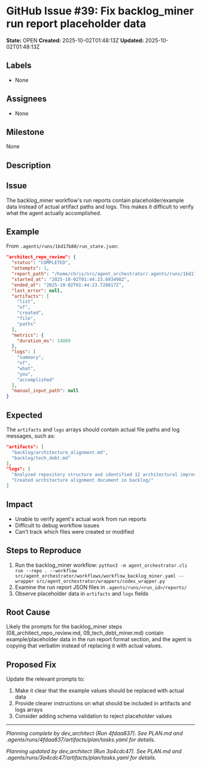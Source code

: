 # GitHub Issue #39: Fix backlog_miner run report placeholder data

**State:** OPEN
**Created:** 2025-10-02T01:48:13Z
**Updated:** 2025-10-02T01:48:13Z

## Labels
- None

## Assignees
- None

## Milestone
None

## Description
## Issue

The backlog_miner workflow's run reports contain placeholder/example data instead of actual artifact paths and logs. This makes it difficult to verify what the agent actually accomplished.

## Example

From `.agents/runs/1bd17b80/run_state.json`:

```json
"architect_repo_review": {
  "status": "COMPLETED",
  "attempts": 1,
  "report_path": "/home/chris/src/agent_orchestrator/.agents/runs/1bd17b80/reports/1bd17b80__architect_repo_review.json",
  "started_at": "2025-10-02T01:44:23.693498Z",
  "ended_at": "2025-10-02T01:44:23.720817Z",
  "last_error": null,
  "artifacts": [
    "list",
    "of",
    "created",
    "file",
    "paths"
  ],
  "metrics": {
    "duration_ms": 14089
  },
  "logs": [
    "summary",
    "of",
    "what",
    "you",
    "accomplished"
  ],
  "manual_input_path": null
}
```

## Expected

The `artifacts` and `logs` arrays should contain actual file paths and log messages, such as:

```json
"artifacts": [
  "backlog/architecture_alignment.md",
  "backlog/tech_debt.md"
],
"logs": [
  "Analyzed repository structure and identified 12 architectural improvements",
  "Created architecture alignment document in backlog/"
]
```

## Impact

- Unable to verify agent's actual work from run reports
- Difficult to debug workflow issues
- Can't track which files were created or modified

## Steps to Reproduce

1. Run the backlog_miner workflow: `python3 -m agent_orchestrator.cli run --repo . --workflow src/agent_orchestrator/workflows/workflow_backlog_miner.yaml --wrapper src/agent_orchestrator/wrappers/codex_wrapper.py`
2. Examine the run report JSON files in `.agents/runs/<run_id>/reports/`
3. Observe placeholder data in `artifacts` and `logs` fields

## Root Cause

Likely the prompts for the backlog_miner steps (08_architect_repo_review.md, 09_tech_debt_miner.md) contain example/placeholder data in the run report format section, and the agent is copying that verbatim instead of replacing it with actual values.

## Proposed Fix

Update the relevant prompts to:
1. Make it clear that the example values should be replaced with actual data
2. Provide clearer instructions on what should be included in artifacts and logs arrays
3. Consider adding schema validation to reject placeholder values

---

_Planning complete by dev_architect (Run 4fdaa837). See PLAN.md and .agents/runs/4fdaa837/artifacts/plan/tasks.yaml for details._

_Planning updated by dev_architect (Run 3a4cdc47). See PLAN.md and .agents/runs/3a4cdc47/artifacts/plan/tasks.yaml for details._
